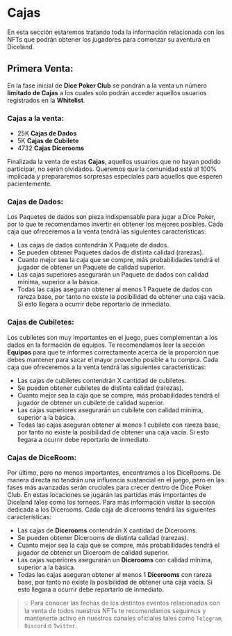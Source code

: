 # Cajas

En esta sección estaremos tratando toda la información relacionada con los NFTs que podrán obtener los jugadores para comenzar su aventura en Diceland.
## Primera Venta:

En la fase inicial de **Dice Poker Club** se pondrán a la venta un número **limitado de Cajas** a los cuales solo podrán acceder aquellos usuarios registrados en la **Whitelist**.
### **Cajas a la venta:**

- 25K **Cajas de Dados**
- 5K **Cajas de Cubilete**
- 4732 **Cajas Dicerooms**

Finalizada la venta de estas **Cajas**, aquellos usuarios que no hayan podido participar, no serán olvidados. Queremos que la comunidad esté al 100% implicada y prepararemos sorpresas especiales para aquellos que esperen pacientemente.
### Cajas de Dados:

Los Paquetes de dados son pieza indispensable para jugar a Dice Poker, por lo que te recomendamos invertir en obtener los mejores posibles. Cada caja que ofreceremos a la venta tendrá las siguientes características:

- Las cajas de dados contendrán X Paquete de dados.
- Se pueden obtener Paquetes dados de distinta calidad (rarezas).
- Cuanto mejor sea la caja que se compre, más probabilidades tendrá el jugador de obtener un Paquete de calidad superior.
- Las cajas superiores asegurarán un Paquete de dados con calidad mínima, superior a la básica.
- Todas las cajas aseguran obtener al menos 1 Paquete de dados con rareza base, por tanto no existe la posibilidad de obtener una caja vacía. Si esto llegara a ocurrir debe reportarlo de inmediato.
### Cajas de Cubiletes:

Los cubiletes son muy importantes en el juego, pues complementan a los dados en la formación de equipos. Te recomendamos leer la sección **Equipos** para que te informes correctamente acerca de la proporción que debes mantener para sacar el mayor provecho posible a tu compra. Cada caja que ofreceremos a la venta tendrá las siguientes características:

- Las cajas de cubiletes contendrán X cantidad de cubiletes.
- Se pueden obtener cubiletes de distinta calidad (rarezas).
- Cuanto mejor sea la caja que se compre, más probabilidades tendrá el jugador de obtener un cubilete de calidad superior.
- Las cajas superiores asegurarán un cubilete con calidad mínima, superior a la básica.
- Todas las cajas aseguran obtener al menos 1 cubilete con rareza base, por tanto no existe la posibilidad de obtener una caja vacía. Si esto llegara a ocurrir debe reportarlo de inmediato.
### Cajas de DiceRoom:

Por último, pero no menos importantes, encontramos a los DiceRooms. De manera directa no tendrán una influencia sustancial en el juego, pero en las fases más avanzadas serán cruciales para crecer dentro de Dice Poker Club. En estas locaciones se jugarán las partidas más importantes de Diceland tales como los torneos. Para más información visitar la sección dedicada a los Dicerooms. Cada caja de dicerooms tendrá  las siguientes características:

- Las cajas de **Dicerooms** contendrán X cantidad de Dicerooms.
- Se pueden obtener Dicerooms de distinta calidad (rarezas).
- Cuanto mejor sea la caja que se compre, más probabilidades tendrá el jugador de obtener un Diceroom de calidad superior.
- Las cajas superiores asegurarán un **Dicerooms** con calidad mínima, superior a la básica.
- Todas las cajas aseguran obtener al menos 1 **Dicerooms** con rareza base, por tanto no existe la posibilidad de obtener una caja vacía. Si esto llegara a ocurrir debe reportarlo de inmediato.


>💡 Para conocer las fechas de los distintos eventos relacionados con la venta de todos nuestros NFTs te recomendamos seguirnos y mantenerte activo en nuestros canales oficiales tales como ` Telegram `, `Discord` o `Twitter`.